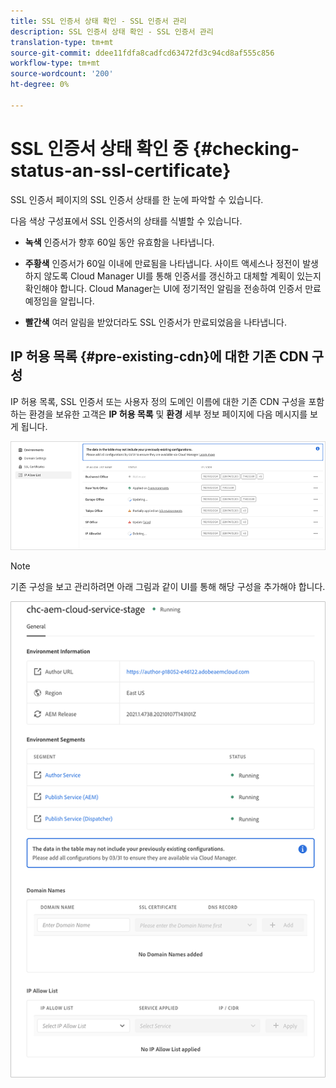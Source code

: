 ```yaml
---
title: SSL 인증서 상태 확인 - SSL 인증서 관리
description: SSL 인증서 상태 확인 - SSL 인증서 관리
translation-type: tm+mt
source-git-commit: ddee11fdfa8cadfcd63472fd3c94cd8af555c856
workflow-type: tm+mt
source-wordcount: '200'
ht-degree: 0%

---
```



# SSL 인증서 상태 확인 중 {#checking-status-an-ssl-certificate}

SSL 인증서 페이지의 SSL 인증서 상태를 한 눈에 파악할 수 있습니다.

다음 색상 구성표에서 SSL 인증서의 상태를 식별할 수 있습니다.

* **녹색**
인증서가 향후 60일 동안 유효함을 나타냅니다.

* **주황색**
인증서가 60일 이내에 만료됨을 나타냅니다. 사이트 액세스나 정전이 발생하지 않도록 Cloud Manager UI를 통해 인증서를 갱신하고 대체할 계획이 있는지 확인해야 합니다. Cloud Manager는 UI에 정기적인 알림을 전송하여 인증서 만료 예정임을 알립니다.

* **빨간색**
여러 알림을 받았더라도 SSL 인증서가 만료되었음을 나타냅니다.

## IP 허용 목록 {#pre-existing-cdn}에 대한 기존 CDN 구성

IP 허용 목록, SSL 인증서 또는 사용자 정의 도메인 이름에 대한 기존 CDN 구성을 포함하는 환경을 보유한 고객은 **IP 허용 목록** 및 **환경** 세부 정보 페이지에 다음 메시지를 보게 됩니다.

![](/help/implementing/cloud-manager/assets/ip-allow-list-1.png)

>[!NOTE]
>기존 구성을 보고 관리하려면 아래 그림과 같이 UI를 통해 해당 구성을 추가해야 합니다.

![](/help/implementing/cloud-manager/assets/ip-allow-list-2.png)
